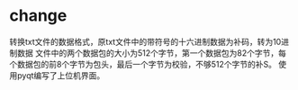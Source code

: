 # change
转换txt文件的数据格式，原txt文件中的带符号的十六进制数据为补码，转为10进制数据
文件中的两个数据包的大小为512个字节，第一个数据包为82个字节，每个数据包的前8个字节为包头，最后一个字节为校验，不够512个字节的补S。
使用pyqt编写了上位机界面。

